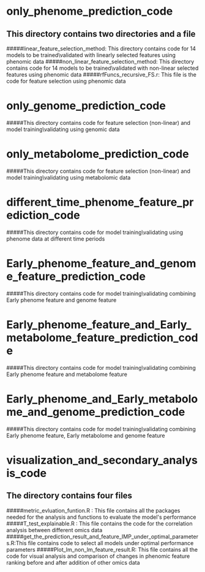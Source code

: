 # only_phenome_prediction_code
## This directory contains two directories and a file
 #####linear_feature_selection_method: This directory contains code for 14 models to be trained\validated with linearly selected features using phenomic data
 #####non_linear_feature_selection_method: This directory contains code for 14 models to be trained\validated with non-linear selected features using phenomic data
 #####rfFuncs_recursive_FS.r: This file is the code for feature selection using phenomic data

# only_genome_prediction_code
 #####This directory contains code for feature selection (non-linear) and model training\validating using genomic data

# only_metabolome_prediction_code
 #####This directory contains code for feature selection (non-linear) and model training\validating using metabolomic data

# different_time_phenome_feature_prediction_code
 #####This directory contains code for model training\validating using phenome data at different time periods

# Early_phenome_feature_and_genome_feature_prediction_code
 #####This directory contains code for model training\validating combining Early phenome feature and genome feature

# Early_phenome_feature_and_Early_metabolome_feature_prediction_code
 #####This directory contains code for model training\validating combining Early phenome feature and metabolome feature

# Early_phenome_and_Early_metabolome_and_genome_prediction_code
 #####This directory contains code for model training\validating combining Early phenome feature, Early metabolome and genome feature

# visualization_and_secondary_analysis_code
## The directory contains four files
 #####metric_evluation_funtion.R : This file contains all the packages needed for the analysis and functions to evaluate the model's performance
 #####T_test_explainable.R : This file contains the code for the correlation analysis between different omics data
 #####get_the_prediction_result_and_feature_IMP_under_optimal_parameters.R:This file contains code to select all models under optimal performance parameters
 #####Plot_lm_non_lm_feature_result.R: This file contains all the code for visual analysis and comparison of changes in phenomic feature ranking before and after addition of other omics data

